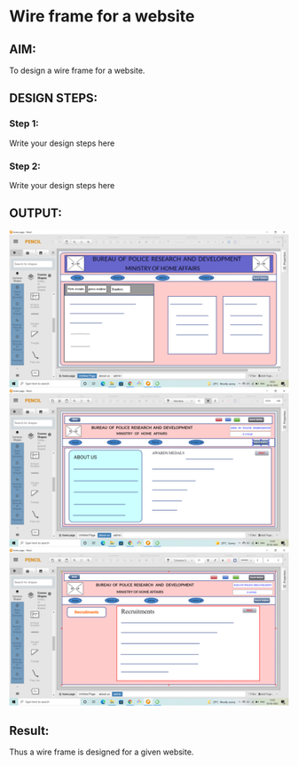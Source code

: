 # Wire frame for a website

## AIM:
To design a wire frame for a website.

## DESIGN STEPS:

### Step 1:
Write your design steps here 

### Step 2:
Write your design steps here

## OUTPUT:
![output](./HP.png)
![output](./ABU.png)
![output](./AD.png)


## Result:
Thus a wire frame is designed for a given website.
